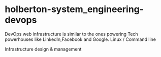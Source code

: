 # holberton-system_engineering-devops

DevOps web infrastructure is similar to the ones powering Tech powerhouses like LinkedIn,Facebook and Google.
Linux / Command line

Infrastructure design & management
